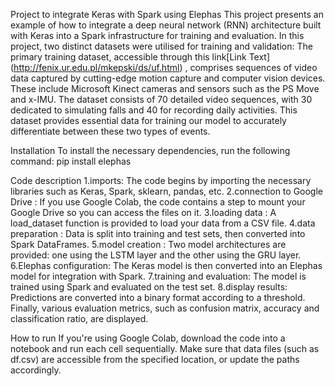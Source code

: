 Project to integrate Keras with Spark using Elephas
This project presents an example of how to integrate a deep neural network (RNN) architecture built with Keras into a Spark infrastructure for training and evaluation.
In this project, two distinct datasets were utilised for training and validation: 
The primary training dataset, accessible through this link[Link Text] (http://fenix.ur.edu.pl/mkepski/ds/uf.html) , comprises sequences of video data captured by cutting-edge motion capture and computer vision devices. These include Microsoft Kinect cameras and sensors such as the PS Move and x-IMU. The dataset consists of 70 detailed video sequences, with 30 dedicated to simulating falls and 40 for recording daily activities. This dataset provides essential data for training our model to accurately differentiate between these two types of events.

Installation
To install the necessary dependencies, run the following command:
pip install elephas

Code description
1.imports:
The code begins by importing the necessary libraries such as Keras, Spark, sklearn, pandas, etc.
2.connection to Google Drive :
If you use Google Colab, the code contains a step to mount your Google Drive so you can access the files on it.
3.loading data :
A load_dataset function is provided to load your data from a CSV file. 
4.data preparation :
Data is split into training and test sets, then converted into Spark DataFrames.
5.model creation :
Two model architectures are provided: one using the LSTM layer and the other using the GRU layer.
6.Elephas configuration:
The Keras model is then converted into an Elephas model for integration with Spark.
7.training and evaluation:
The model is trained using Spark and evaluated on the test set.
8.display results:
Predictions are converted into a binary format according to a threshold. Finally, various evaluation metrics, such as confusion matrix, accuracy and classification ratio, are displayed.

How to run
If you're using Google Colab, download the code into a notebook and run each cell sequentially.
Make sure that data files (such as df.csv) are accessible from the specified location, or update the paths accordingly.
